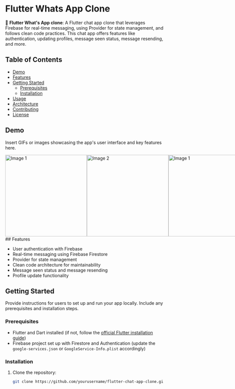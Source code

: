 # Flutter Whats App Clone

📱 **Flutter What's App clone**: A Flutter chat app clone that leverages Firebase for real-time messaging, using Provider for state management, and follows clean code practices. This chat app offers features like authentication, updating profiles, message seen status, message resending, and more.

## Table of Contents

- [Demo](#demo)
- [Features](#features)
- [Getting Started](#getting-started)
  - [Prerequisites](#prerequisites)
  - [Installation](#installation)
- [Usage](#usage)
- [Architecture](#architecture)
- [Contributing](#contributing)
- [License](#license)

## Demo

Insert GIFs or images showcasing the app's user interface and key features here.
<kbd>
<div style="display: flex; justify-content: space-between;">
  <img alt="Image 1" src="https://github.com/shakibhoseen/chat_app_flutter/assets/61150626/ebad49cb-d005-44af-9832-e05314740760" width="260">
  <img alt="Image 2" src="https://github.com/shakibhoseen/chat_app_flutter/assets/61150626/6b73dd71-9ed0-457e-8d29-9ed519036523" width="260">
   <img alt="Image 1" src="https://github.com/shakibhoseen/chat_app_flutter/assets/61150626/332ce5f0-a58e-4a7c-a681-aec7fd710888" width="260">
  <img alt="Image 2" src="https://github.com/shakibhoseen/chat_app_flutter/assets/61150626/a1f0ca99-4d78-4739-a5d1-d5ffb9183ebd" width="260">
  <img alt="Image 2" src="https://github.com/shakibhoseen/chat_app_flutter/assets/61150626/b5385e58-1c12-4b3d-9d55-e80d245047d3" width="260">
   <img alt="Image 1" src="https://github.com/shakibhoseen/chat_app_flutter/assets/61150626/5be1a490-93bb-4cb2-ae45-5df3eb0ca3e4" width="260">
  <img alt="Image 2" src="https://github.com/shakibhoseen/chat_app_flutter/assets/61150626/895506f2-c25f-4f78-b782-ddb6a9cc76ef" width="260">
  <img alt="Select image" src="https://github.com/shakibhoseen/chat_app_flutter/assets/61150626/54bd15ac-b615-4f79-934c-23e0447aa1ca" width='260'>
</div>
</kbd>
## Features

- User authentication with Firebase
- Real-time messaging using Firebase Firestore
- Provider for state management
- Clean code architecture for maintainability
- Message seen status and message resending
- Profile update functionality

## Getting Started

Provide instructions for users to set up and run your app locally. Include any prerequisites and installation steps.

### Prerequisites

- Flutter and Dart installed (if not, follow the [official Flutter installation guide](https://flutter.dev/docs/get-started/install))
- Firebase project set up with Firestore and Authentication (update the `google-services.json` or `GoogleService-Info.plist` accordingly)

### Installation

1. Clone the repository:

   ```bash
   git clone https://github.com/yourusername/flutter-chat-app-clone.git

